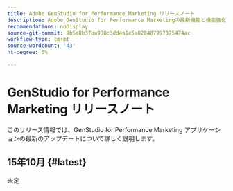 ```yaml
---
title: Adobe GenStudio for Performance Marketing リリースノート
description: Adobe GenStudio for Performance Marketingの最新機能と機能強化について説明します。
recommendations: noDisplay
source-git-commit: 9b5e8b37ba988c3dd4a1e5a828487997375474ac
workflow-type: tm+mt
source-wordcount: '43'
ht-degree: 6%

---
```


# GenStudio for Performance Marketing リリースノート

このリリース情報では、GenStudio for Performance Marketing アプリケーションの最新のアップデートについて詳しく説明します。

## 15年10月 {#latest}

未定
